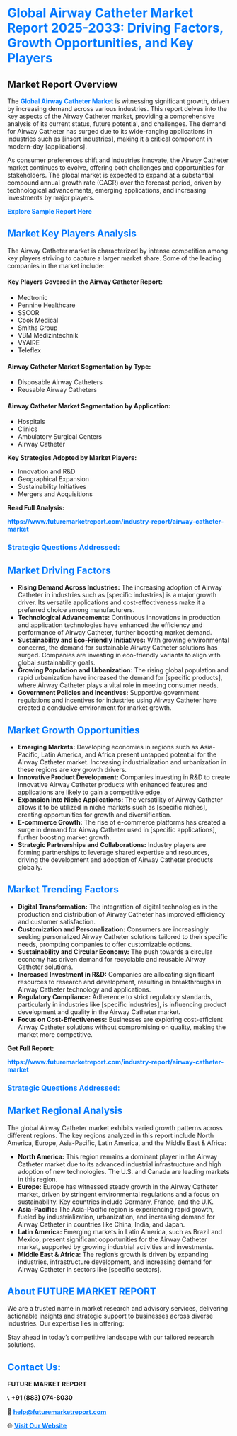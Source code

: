 <h1 style="color: #007BFF;">Global Airway Catheter Market Report 2025-2033: Driving Factors, Growth Opportunities, and Key Players</h1>

<section id="overview">
<h2>Market Report Overview</h2>
<p>The <a href="https://www.futuremarketreport.com/industry-report/airway-catheter-market" style="color: #007BFF; text-decoration: none;"><strong>Global Airway Catheter Market</strong></a> is witnessing significant growth, driven by increasing demand across various industries. This report delves into the key aspects of the Airway Catheter market, providing a comprehensive analysis of its current status, future potential, and challenges. The demand for Airway Catheter has surged due to its wide-ranging applications in industries such as [insert industries], making it a critical component in modern-day [applications].</p>
<p>As consumer preferences shift and industries innovate, the Airway Catheter market continues to evolve, offering both challenges and opportunities for stakeholders. The global market is expected to expand at a substantial compound annual growth rate (CAGR) over the forecast period, driven by technological advancements, emerging applications, and increasing investments by major players.</p>
</section>

<section id="overview">
<p><a href="https://www.futuremarketreport.com/request-sample/reportId=127317" style="color: #007BFF; text-decoration: none;"><strong>Explore Sample Report Here</strong></a></p>
</section>

<section id="key-players">
<h2 style="color: #007BFF;">Market Key Players Analysis</h2>
<p>The Airway Catheter market is characterized by intense competition among key players striving to capture a larger market share. Some of the leading companies in the market include:</p>
<h4>Key Players Covered in the Airway Catheter Report:</h4>
<ul><li>Medtronic</li><li>Pennine Healthcare</li><li>SSCOR</li><li>Cook Medical</li><li>Smiths Group</li><li>VBM Medizintechnik</li><li>VYAIRE</li><li>Teleflex</li></ul>
<h4>Airway Catheter Market Segmentation by Type:</h4>
<ul><li>Disposable Airway Catheters</li><li>Reusable Airway Catheters</li></ul>

<h4>Airway Catheter Market Segmentation by Application:</h4>
<ul><li>Hospitals</li><li>Clinics</li><li>Ambulatory Surgical Centers</li><li>Airway Catheter</li></ul>
<p><strong>Key Strategies Adopted by Market Players:</strong></p>
<ul>
<li>Innovation and R&D</li>
<li>Geographical Expansion</li>
<li>Sustainability Initiatives</li>
<li>Mergers and Acquisitions</li>
</ul>
</section>

<section>
<p><strong>Read Full Analysis: </strong></p><a href="https://www.futuremarketreport.com/industry-report/airway-catheter-market" style="color: #007BFF; text-decoration: none;"><strong>https://www.futuremarketreport.com/industry-report/airway-catheter-market</strong></a>
<h3 style="color: #007BFF;">Strategic Questions Addressed:</h3>
</section>

<section id="driving-factors">
<h2 style="color: #007BFF;">Market Driving Factors</h2>
<ul>
<li><strong>Rising Demand Across Industries:</strong> The increasing adoption of Airway Catheter in industries such as [specific industries] is a major growth driver. Its versatile applications and cost-effectiveness make it a preferred choice among manufacturers.</li>
<li><strong>Technological Advancements:</strong> Continuous innovations in production and application technologies have enhanced the efficiency and performance of Airway Catheter, further boosting market demand.</li>
<li><strong>Sustainability and Eco-Friendly Initiatives:</strong> With growing environmental concerns, the demand for sustainable Airway Catheter solutions has surged. Companies are investing in eco-friendly variants to align with global sustainability goals.</li>
<li><strong>Growing Population and Urbanization:</strong> The rising global population and rapid urbanization have increased the demand for [specific products], where Airway Catheter plays a vital role in meeting consumer needs.</li>
<li><strong>Government Policies and Incentives:</strong> Supportive government regulations and incentives for industries using Airway Catheter have created a conducive environment for market growth.</li>
</ul>
</section>

<section id="growth-opportunities">
<h2 style="color: #007BFF;">Market Growth Opportunities</h2>
<ul>
<li><strong>Emerging Markets:</strong> Developing economies in regions such as Asia-Pacific, Latin America, and Africa present untapped potential for the Airway Catheter market. Increasing industrialization and urbanization in these regions are key growth drivers.</li>
<li><strong>Innovative Product Development:</strong> Companies investing in R&D to create innovative Airway Catheter products with enhanced features and applications are likely to gain a competitive edge.</li>
<li><strong>Expansion into Niche Applications:</strong> The versatility of Airway Catheter allows it to be utilized in niche markets such as [specific niches], creating opportunities for growth and diversification.</li>
<li><strong>E-commerce Growth:</strong> The rise of e-commerce platforms has created a surge in demand for Airway Catheter used in [specific applications], further boosting market growth.</li>
<li><strong>Strategic Partnerships and Collaborations:</strong> Industry players are forming partnerships to leverage shared expertise and resources, driving the development and adoption of Airway Catheter products globally.</li>
</ul>
</section>

<section id="trending-factors">
<h2 style="color: #007BFF;">Market Trending Factors</h2>
<ul>
<li><strong>Digital Transformation:</strong> The integration of digital technologies in the production and distribution of Airway Catheter has improved efficiency and customer satisfaction.</li>
<li><strong>Customization and Personalization:</strong> Consumers are increasingly seeking personalized Airway Catheter solutions tailored to their specific needs, prompting companies to offer customizable options.</li>
<li><strong>Sustainability and Circular Economy:</strong> The push towards a circular economy has driven demand for recyclable and reusable Airway Catheter solutions.</li>
<li><strong>Increased Investment in R&D:</strong> Companies are allocating significant resources to research and development, resulting in breakthroughs in Airway Catheter technology and applications.</li>
<li><strong>Regulatory Compliance:</strong> Adherence to strict regulatory standards, particularly in industries like [specific industries], is influencing product development and quality in the Airway Catheter market.</li>
<li><strong>Focus on Cost-Effectiveness:</strong> Businesses are exploring cost-efficient Airway Catheter solutions without compromising on quality, making the market more competitive.</li>
</ul>
</section>

<section>
<p><strong>Get Full Report: </strong></p><a href="https://www.futuremarketreport.com/industry-report/airway-catheter-market" style="color: #007BFF; text-decoration: none;"><strong>https://www.futuremarketreport.com/industry-report/airway-catheter-market</strong></a>
<h3 style="color: #007BFF;">Strategic Questions Addressed:</h3>
</section>


<section id="regional-analysis">
<h2 style="color: #007BFF;">Market Regional Analysis</h2>
<p>The global Airway Catheter market exhibits varied growth patterns across different regions. The key regions analyzed in this report include North America, Europe, Asia-Pacific, Latin America, and the Middle East & Africa:</p>
<ul>
<li><strong>North America:</strong> This region remains a dominant player in the Airway Catheter market due to its advanced industrial infrastructure and high adoption of new technologies. The U.S. and Canada are leading markets in this region.</li>
<li><strong>Europe:</strong> Europe has witnessed steady growth in the Airway Catheter market, driven by stringent environmental regulations and a focus on sustainability. Key countries include Germany, France, and the U.K.</li>
<li><strong>Asia-Pacific:</strong> The Asia-Pacific region is experiencing rapid growth, fueled by industrialization, urbanization, and increasing demand for Airway Catheter in countries like China, India, and Japan.</li>
<li><strong>Latin America:</strong> Emerging markets in Latin America, such as Brazil and Mexico, present significant opportunities for the Airway Catheter market, supported by growing industrial activities and investments.</li>
<li><strong>Middle East & Africa:</strong> The region’s growth is driven by expanding industries, infrastructure development, and increasing demand for Airway Catheter in sectors like [specific sectors].</li>
</ul>
</section>

<footer>
<h2 style="color: #007BFF;">About FUTURE MARKET REPORT</h2>
<p>We are a trusted name in market research and advisory services, delivering actionable insights and strategic support to businesses across diverse industries. Our expertise lies in offering:</p>

<p>Stay ahead in today’s competitive landscape with our tailored research solutions.</p>

<h2 style="color: #007BFF;">Contact Us:</h2>
<p><strong>FUTURE MARKET REPORT</strong></p>
<p>📞 <strong>+91 (883) 074-8030</strong></p>
<p>📧 <strong><a href="mailto:help@futuremarketreport.com" style="color: #007BFF;">help@futuremarketreport.com</a></strong></p>
<p>🌐 <strong><a href="https://www.futuremarketreport.com/" style="color: #007BFF;">Visit Our Website</a></strong></p>
</footer>